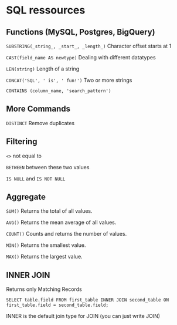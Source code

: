 # SQL ressources


## Functions (MySQL, Postgres, BigQuery)

```SUBSTRING(_string_, _start_, _length_)```    Character offset starts at 1

```CAST(field_name AS newtype)```    Dealing with different datatypes

```LEN(string)```    Length of a string

```CONCAT('SQL', ' is', ' fun!')```     Two or more strings

```CONTAINS (column_name, 'search_pattern')```


## More Commands

```DISTINCT``` Remove duplicates


## Filtering

```<>``` not equal to

```BETWEEN``` between these two values

```IS NULL``` and ```IS NOT NULL```


## Aggregate

```SUM()```  Returns the total of all values.

```AVG()```  Returns the mean average of all values.

```COUNT()```  Counts and returns the number of values.

```MIN()```  Returns the smallest value.

```MAX()```  Returns the largest value.


## INNER JOIN

Returns only Matching Records

```SELECT table.field FROM first_table INNER JOIN second_table ON first_table.field = second_table.field;```

INNER is the default join type for JOIN (you can just write JOIN)







